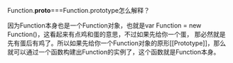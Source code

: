 Function.__proto__===Function.prototype怎么解释？

因为Function本身也是一个Function对象，也就是var Function = new Function()，这看起来有点鸡和蛋的意思，不过如果先给你一个蛋，
那必然就是先有蛋后有鸡了。所以如果先给你一个Function对象的原形[[Prototype]]，那么就可以通过一个函数构建出Function的实例了，这个函数就是Function本身。